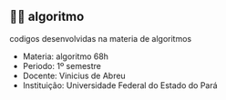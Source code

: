 ##  👨‍💻 algoritmo
 codigos desenvolvidas na materia de algoritmos

* Materia: algoritmo 68h
* Periodo: 1º semestre
* Docente: Vinicius de Abreu
* Instituição: Universidade Federal do Estado do Pará
